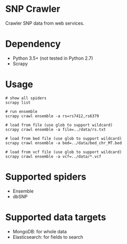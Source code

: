 SNP Crawler
===========

Crawler SNP data from web services.

# Dependency
- Python 3.5+ (not tested in Python 2.7)
- Scrapy

# Usage
```
# show all spiders
scrapy list

# run ensemble
scrapy crawl ensemble -a rs=rs7412,rs6379

# load from file (use glob to support wildcard)
scrapy crawl ensemble -a file=../data/rs.txt

# load from bed file (use glob to support wildcard)
scrapy crawl ensemble -a bed=../data/bed_chr_MT.bed

# load from vcf file (use glob to support wildcard)
scrapy crawl ensemble -a vcf=../data/*.vcf
```

# Supported spiders
- Ensemble
- dbSNP

# Supported data targets
- MongoDB: for whole data
- Elasticsearch: for fields to search
